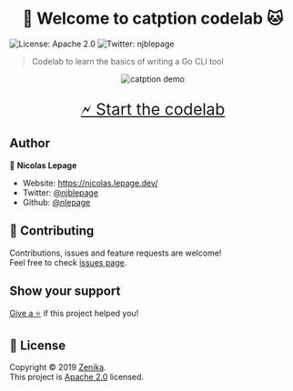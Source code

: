 <h1 align="center">👋 Welcome to catption codelab 🐱</h1>
<p>
  <a href="https://spdx.org/licenses/Apache-2.0.html" target="_blank" style="text-decoration: none;">
    <img alt="License: Apache 2.0" src="https://img.shields.io/badge/License-Apache 2.0-yellow.svg" />
  </a>
  <a href="https://twitter.com/njblepage" target="_blank" style="text-decoration: none;">
    <img alt="Twitter: njblepage" src="https://img.shields.io/twitter/follow/njblepage.svg?style=social" />
  </a>
</p>

> Codelab to learn the basics of writing a Go CLI tool

<p style="text-align: center;">
  <img alt="catption demo" src="https://raw.githubusercontent.com/Zenika/catption/master/demo.gif" />
</p>

<p style="font-size: 2em; text-align: center;">
  <a href="https://zenika.github.io/catption/codelab?index=catption">🗲 Start the codelab</a>
</p>

## Author

👤 **Nicolas Lepage**

* Website: https://nicolas.lepage.dev/
* Twitter: [@njblepage](https://twitter.com/njblepage)
* Github: [@nlepage](https://github.com/nlepage)

## 🤝 Contributing

Contributions, issues and feature requests are welcome!<br />Feel free to check [issues page](https://github.com/Zenika/catption/issues).

## Show your support

[Give a ⭐️](https://github.com/Zenika/catption) if this project helped you!

## 📝 License

Copyright © 2019 [Zenika](https://github.com/Zenika).<br />
This project is [Apache 2.0](https://spdx.org/licenses/Apache-2.0.html) licensed.

